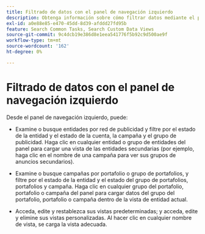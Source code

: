 ```yaml
---
title: Filtrado de datos con el panel de navegación izquierdo
description: Obtenga información sobre cómo filtrar datos mediante el panel de navegación izquierdo.
exl-id: a0e88e85-e470-45dd-8d39-afddd27fd95b
feature: Search Common Tasks, Search Custom Data Views
source-git-commit: 9c4dcb19e386d8e1eea541776f5b92c9d500ae9f
workflow-type: tm+mt
source-wordcount: '162'
ht-degree: 0%

---
```


# Filtrado de datos con el panel de navegación izquierdo

Desde el panel de navegación izquierdo, puede:

* Examine o busque entidades por red de publicidad y filtre por el estado de la entidad y el estado de la cuenta, la campaña y el grupo de publicidad. Haga clic en cualquier entidad o grupo de entidades del panel para cargar una vista de las entidades secundarias (por ejemplo, haga clic en el nombre de una campaña para ver sus grupos de anuncios secundarios).

* Examine o busque campañas por portafolio o grupo de portafolios, y filtre por el estado de la entidad y el estado del grupo de portafolios, portafolios y campaña. Haga clic en cualquier grupo del portafolio, portafolio o campaña del panel para cargar datos del grupo del portafolio, portafolio o campaña dentro de la vista de entidad actual.

* Acceda, edite y restablezca sus vistas predeterminadas; y acceda, edite y elimine sus vistas personalizadas. Al hacer clic en cualquier nombre de vista, se carga la vista adecuada.
